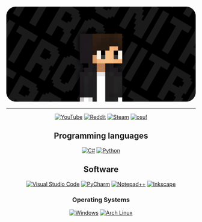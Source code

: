 <div align="center">

  ![Banner](assets/banner.png)

  ---

  [![YouTube](https://img.shields.io/badge/YouTube-black?logo=YouTube&logoColor=white)](https://www.youtube.com/@niiitrooo)
  [![Reddit](https://img.shields.io/badge/Reddit-black?logo=reddit&logoColor=white)](https://www.reddit.com/user/nitro_ish/)
  [![Steam](https://img.shields.io/badge/Steam-black?logo=steam&logoColor=white)](https://steamcommunity.com/id/N1tro4fun/)
  [![osu!](https://img.shields.io/badge/osu!-black?logo=osu&logoColor=white)](https://osu.ppy.sh/users/24638157)

## Programming languages

  [![C#](https://custom-icon-badges.demolab.com/badge/C%23-black.svg?logo=cshrp&logoColor=white)](https://dotnet.microsoft.com/en-us/)
  [![Python](https://img.shields.io/badge/Python-black?logo=python&logoColor=white)](https://python.org/)

## Software

  [![Visual Studio Code](https://custom-icon-badges.demolab.com/badge/Visual%20Studio%20Code-black.svg?logo=vsc&logoColor=white)](https://code.visualstudio.com/)
  [![PyCharm](https://img.shields.io/badge/PyCharm-black?logo=pycharm&logoColor=white)](https://code.visualstudio.com/)
  [![Notepad++](https://img.shields.io/badge/Notepad++-black?&logo=notepad%2b%2b&logoColor=white)](https://notepad-plus-plus.org/)
  [![Inkscape](https://img.shields.io/badge/Inkscape-black?logo=inkscape&logoColor=white)](https://inkscape.org/)

### Operating Systems

  [![Windows](https://custom-icon-badges.demolab.com/badge/Windows-black?logo=windows11&logoColor=white)](https://microsoft.com/windows)
  [![Arch Linux](https://img.shields.io/badge/Arch%20Linux-black?logo=arch-linux&logoColor=white)](https://archlinux.org/)

</div>
